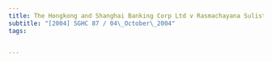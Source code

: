 ```yaml
---
title: The Hongkong and Shanghai Banking Corp Ltd v Rasmachayana Sulistyo alias Chang Whe 
subtitle: "[2004] SGHC 87 / 04\_October\_2004"
tags:


---
```


